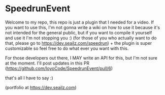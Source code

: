 # SpeedrunEvent
Welcome to my repo, this repo is just a plugin that I needed for a video. If you want to use this, I'm not gonna write a wiki on how to use it because it's not
intended for the general public, but if you want to compile it yourself and use it I'm not stopping you :) (for those of you who actually want to do that, please
go to https://dev.seailz.com/speedrun) + the plugin is super customizable so feel free to do what ever you want with this.

For those developers out there, I MAY write an API for this, but I'm not sure at the moment. I'll post updates in this PR (https://github.com/IoyoCode/SpeedrunEvent/pull/6)

that's all I have to say :)

(portfolio at https://dev.seailz.com)
 

